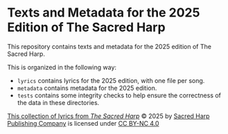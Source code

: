 # Texts and Metadata for the 2025 Edition of The Sacred Harp

This repository contains texts and metadata for the 2025 edition of The Sacred Harp.

This is organized in the following way:

- `lyrics` contains lyrics for the 2025 edition, with one file per song.
- `metadata` contains metadata for the 2025 edition.
- `tests` contains some integrity checks to help ensure the correctness of the data in these directories.

[This collection of lyrics from _The Sacred Harp_](https://github.com/Sacred-Harp-Publishing-Company/2025-edition) © 2025 by [Sacred Harp Publishing Company](https://sacredharp.com/) is licensed under [CC BY-NC 4.0](https://creativecommons.org/licenses/by-nc/4.0/)
